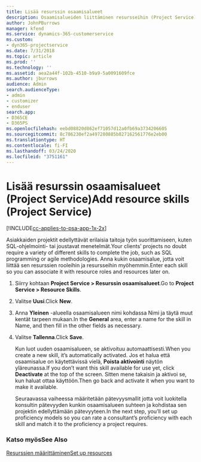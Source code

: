 ```yaml
---
title: Lisää resurssin osaamisalueet
description: Osaamisalueiden liittäminen resursseihin (Project Service)
author: JohnPBurrows
manager: kfend
ms.service: dynamics-365-customerservice
ms.custom:
- dyn365-projectservice
ms.date: 7/31/2018
ms.topic: article
ms.prod: ''
ms.technology: ''
ms.assetid: aea2a44f-102b-4510-b9a9-5a0091609fce
ms.author: jburrows
audience: Admin
search.audienceType:
- admin
- customizer
- enduser
search.app:
- D365CE
- D365PS
ms.openlocfilehash: eebd08820d862ef71057d12a0fb69a3734206605
ms.sourcegitcommit: 8c786230ef2a497280885b827162561776e2eb00
ms.translationtype: HT
ms.contentlocale: fi-FI
ms.lasthandoff: 03/24/2020
ms.locfileid: "3751161"
---
```

# <a name="add-resource-skills-project-service"></a><span data-ttu-id="edabf-103">Lisää resurssin osaamisalueet (Project Service)</span><span class="sxs-lookup"><span data-stu-id="edabf-103">Add resource skills (Project Service)</span></span>

[!INCLUDE[cc-applies-to-psa-app-1x-2x](../includes/cc-applies-to-psa-app-1x-2x.md)]

<span data-ttu-id="edabf-104">Asiakkaiden projektit edellyttävät erilaisia taitoja työn suorittamiseen, kuten SQL-ohjelmointi- tai joustavat menetelmät.</span><span class="sxs-lookup"><span data-stu-id="edabf-104">Your clients’ projects no doubt require a variety of different skills to complete the job, such as SQL programming or agile methodologies.</span></span> <span data-ttu-id="edabf-105">Anna kukin osaamisalue, jotta voit liittää sen resurssien rooleihin ja resursseihin myöhemmin.</span><span class="sxs-lookup"><span data-stu-id="edabf-105">Enter each skill so you can associate it with resource roles and resources later on.</span></span>  
  
1. <span data-ttu-id="edabf-106">Siirry kohtaan **Project Service > Resurssin osaamisalueet**.</span><span class="sxs-lookup"><span data-stu-id="edabf-106">Go to **Project Service > Resource Skills**.</span></span>  
  
2. <span data-ttu-id="edabf-107">Valitse **Uusi**.</span><span class="sxs-lookup"><span data-stu-id="edabf-107">Click **New**.</span></span>  
  
3. <span data-ttu-id="edabf-108">Anna **Yleinen** -alueella osaamisalueen nimi kohdassa Nimi ja täytä muut kentät tarpeen mukaan.</span><span class="sxs-lookup"><span data-stu-id="edabf-108">In the **General** area, enter a name for the skill in Name, and then fill in the other fields as necessary.</span></span>  
  
4. <span data-ttu-id="edabf-109">Valitse **Tallenna**.</span><span class="sxs-lookup"><span data-stu-id="edabf-109">Click **Save**.</span></span>  
  
   <span data-ttu-id="edabf-110">Kun luot uuden osaamisalueen, se aktivoituu automaattisesti.</span><span class="sxs-lookup"><span data-stu-id="edabf-110">When you create a new skill, it’s automatically activated.</span></span> <span data-ttu-id="edabf-111">Jos et halua että osaamisalue on käytettävissä vielä, **Poista aktivointi** näytön yläreunassa.</span><span class="sxs-lookup"><span data-stu-id="edabf-111">If you don’t want this skill available for use yet, click **Deactivate** at the top of the screen.</span></span> <span data-ttu-id="edabf-112">Sitten mene takaisin ja aktivoi se, kun haluat ottaa käyttöön.</span><span class="sxs-lookup"><span data-stu-id="edabf-112">Then go back and activate it when you want to make it available.</span></span>  
  
   <span data-ttu-id="edabf-113">Seuraavassa vaiheessa määritetään pätevyysmallit jotta voit luokitella konsultin pätevyyden kunkin osaamisalueen suhteen ja kohdistaa sen projektin edellyttämään pätevyyteen.</span><span class="sxs-lookup"><span data-stu-id="edabf-113">In the next step, you’ll set up proficiency models so you can rate a consultant’s proficiency with each skill and match it to the proficiency a project requires.</span></span>  
  
### <a name="see-also"></a><span data-ttu-id="edabf-114">Katso myös</span><span class="sxs-lookup"><span data-stu-id="edabf-114">See Also</span></span>  
 [<span data-ttu-id="edabf-115">Resurssien määrittäminen</span><span class="sxs-lookup"><span data-stu-id="edabf-115">Set up resources</span></span>](../project-service/set-up-resources.md)
